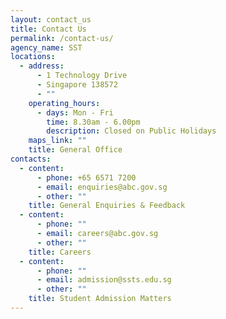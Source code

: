 ```yaml
---
layout: contact_us
title: Contact Us
permalink: /contact-us/
agency_name: SST
locations:
  - address:
      - 1 Technology Drive
      - Singapore 138572
      - ""
    operating_hours:
      - days: Mon - Fri
        time: 8.30am - 6.00pm
        description: Closed on Public Holidays
    maps_link: ""
    title: General Office
contacts:
  - content:
      - phone: +65 6571 7200
      - email: enquiries@abc.gov.sg
      - other: ""
    title: General Enquiries & Feedback
  - content:
      - phone: ""
      - email: careers@abc.gov.sg
      - other: ""
    title: Careers
  - content:
      - phone: ""
      - email: admission@ssts.edu.sg
      - other: ""
    title: Student Admission Matters
---
```


